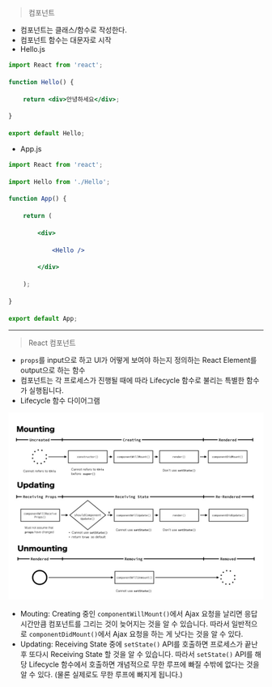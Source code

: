 > 컴포넌트

- 컴포넌트는 클래스/함수로 작성한다.
- 컴포넌트 함수는 대문자로 시작
- Hello.js

```jsx
import React from 'react';

function Hello() {

	return <div>안녕하세요</div>;

}

export default Hello;
```

- App.js

```jsx
import React from 'react';

import Hello from './Hello';

function App() {

	return (

		<div>
		
			<Hello />
		
		</div>
	
	);

}

export default App;
```

---

> React 컴포넌트

- `props`를 input으로 하고 UI가 어떻게 보여야 하는지 정의하는 React Element를 output으로 하는 함수
- 컴포넌트는 각 프로세스가 진행될 때에 따라 Lifecycle 함수로 불리는 특별한 함수가 실행됩니다.
- Lifecycle 함수 다이어그램

<img src="img1.jpeg"  width="700" height="370">

- Mouting: Creating 중인 `componentWillMount()`에서 Ajax 요청을 날리면 응답 시간만큼 컴포넌트를 그리는 것이 늦어지는 것을 알 수 있습니다. 따라서 일반적으로 `componentDidMount()`에서 Ajax 요청을 하는 게 낫다는 것을 알 수 있다.
- Updating: Receiving State 중에 `setState()` API를 호출하면 프로세스가 끝난 후 또다시 Receiving State 할 것을 알 수 있습니다. 따라서 `setState()` API를 해당 Lifecycle 함수에서 호출하면 개념적으로 무한 루프에 빠질 수밖에 없다는 것을 알 수 있다. (물론 실제로도 무한 루프에 빠지게 됩니다.)
